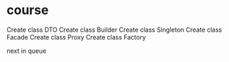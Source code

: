 # course
Create class DTO
Create class Builder
Create class Singleton
Create class Facade
Create class Proxy
Create class Factory

next in queue 

